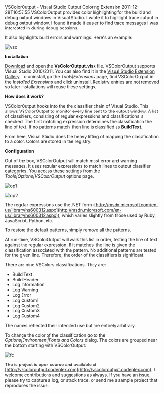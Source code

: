 VSColorOutput - Visual Studio Output Coloring Extension
2011-12-28T16:57:55
VSColorOutput provides color highlighting for the build and debug output windows in Visual Studio. I wrote it to highlight trace output in debug output window. I found it made it easier to find trace messages I was interested in during debug sessions.

It also highlights build errors and warnings. Here's an example:

![vso](http://mike-ward.net/content/images/blog/VSColorOutputA-Visual-Studio-Extension_9C56/vso.png)

**Installation**

[Download](http://vscoloroutput.codeplex.com/releases/view/79354) and open the **VsColorOutput.visx** file. VSColorOutput supports Visual Studio 2010/2011. You can also find it in the [Visual Studio Extension Gallery](http://visualstudiogallery.msdn.microsoft.com/f4d9c2b5-d6d7-4543-a7a5-2d7ebabc2496). To uninstall, go the _Tools|Extensions_ page, find VSColorOutput in the _Installed Extensions_ and click uninstall. Registry entries are not removed so later installations will reuse these settings.

**How does it work?**

VSColorOutput hooks into the the classifier chain of Visual Studio. This allows VSColorOutput to monitor every line sent to the output window. A list of classifiers, consisting of regular expressions and classifications is checked. The first matching expression determines the classification the line of text. If no patterns match, then line is classified as **BuildText**.

From here, Visual Studio does the heavy lifting of mapping the classification to a color. Colors are stored in the registry.

**Configuration**

Out of the box, VSColorOutput will match most error and warning messages. It uses regular expressions to match lines to output classifier categories. You access these settings from the _Tools|Options|VSColorOutput_ options page.

![op1](http://mike-ward.net/content/images/blog/VSColorOutputA-Visual-Studio-Extension_9C56/op1.png)

![op2](http://mike-ward.net/content/images/blog/VSColorOutputA-Visual-Studio-Extension_9C56/op2.png)

The regular expressions use the .NET form ([http://msdn.microsoft.com/en-us/library/hs600312.aspx](http://msdn.microsoft.com/en-us/library/hs600312.aspx)), which varies slightly from those used by Ruby, JavaScript, Python, etc.

To restore the default patterns, simply remove all the patterns.

At run-time, VSColorOutput will walk this list in order, testing the line of text against the regular expression. If it matches, the line is given the classification associated with the pattern. No additional patterns are tested for the given line. Therefore, the order of the classifiers is significant.

There are nine VSColors classifications. They are:

  * Build Text 
  * Build Header 
  * Log Information 
  * Log Warning 
  * Log Error 
  * Log Custom1 
  * Log Custom2 
  * Log Custom3 
  * Log Custom4 

The names reflected their intended use but are entirely arbitrary.

To change the color of the classification go to the _Options|Environment|Fonts and Colors_ dialog. The colors are grouped near the bottom starting with VSColorOutput:

![fc](http://mike-ward.net/content/images/blog/VSColorOutputA-Visual-Studio-Extension_9C56/fc.png)

The is project is open source and available at [http://vscoloroutput.codeplex.com](http://vscoloroutput.codeplex.com). I welcome contributions and suggestions as always. If you have an issue, please try to capture a log, or stack trace, or send me a sample project that reproduces the issue.
